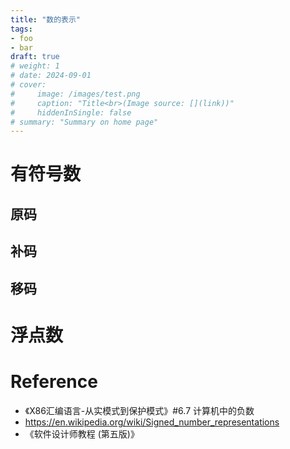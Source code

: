 ```yaml
---
title: "数的表示"
tags:
- foo
- bar
draft: true
# weight: 1
# date: 2024-09-01
# cover:
#     image: /images/test.png
#     caption: "Title<br>(Image source: [](link))"
#     hiddenInSingle: false
# summary: "Summary on home page"
---
```


# 有符号数
## 原码

## 补码

## 移码

# 浮点数

# Reference
- 《X86汇编语言-从实模式到保护模式》#6.7 计算机中的负数
- https://en.wikipedia.org/wiki/Signed_number_representations
- 《软件设计师教程 (第五版)》
